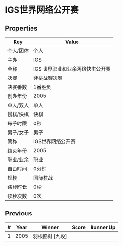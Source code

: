 # IGS世界网络公开赛

## Properties

| Key | Value |
| --- | ----- |
| 个人/团体 | 个人 |
| 主办 | IGS |
| 全称 | IGS 世界职业和业余网络快棋公开赛 |
| 决赛 | 非挑战赛决赛 |
| 决赛番数 | 1番胜负 |
| 创办年份 | 2005 |
| 单人/双人 | 单人 |
| 慢棋/快棋 | 快棋 |
| 每手时限 | 0秒 |
| 男子/女子 | 男子 |
| 简称 | IGS世界网络公开赛 |
| 结束年份 | 2005 |
| 职业/业余 | 职业 |
| 自由时间 | 0分钟 |
| 规模 | 国际棋战 |
| 读秒时长 | 0秒 |
| 读秒次数 | 0次 |

## Previous

| # | Year | Winner | Score | Runner Up |
| --- | --- | --- | --- | --- |
| 1 | 2005 | 羽根直树 [九段] |  |  |

